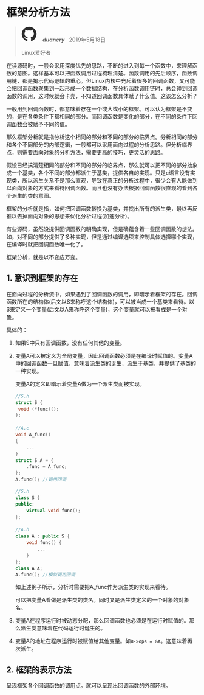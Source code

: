 # 框架分析方法

> [![40](https://github.com/duanery/picture/blob/master/github/github_black_40px.png)](https://duanery.github.io)
> &nbsp;&nbsp;
> ***duanery*** &nbsp;
> 2019年5月18日
>
> Linux爱好者

在读源码时，一般会采用深度优先的思路，不断的进入到每一个函数中，来理解函数的意图。这样基本可以把函数调用过程梳理清楚。函数调用的先后顺序，函数调用链，都是揭示代码逻辑的重心。但Linux内核中充斥着很多的回调函数，又可能会把回调函数聚集到一起形成一个数据结构，在分析函数调用链时，总会碰到回调函数的调用，这时候就会卡壳，不知道回调函数具体赋了什么值。这该怎么分析？

一般用到回调函数时，都意味着存在一个或大或小的框架。可以认为框架是不变的，是在各类条件下都相同的部分。而回调函数是变化的部分，在不同的条件下回调函数会被赋予不同的值。

那么框架分析就是指分析这个相同的部分和不同的部分的临界点。分析相同的部分和各个不同部分的内部逻辑，一般都可以采用面向过程的分析思路。但分析临界点，则需要面向对象的分析方法，需要更高的技巧，更灵活的思路。

假设已经搞清楚相同的部分和不同的部分的临界点，那么就可以把不同的部分抽象成一个基类，各个不同的部分都派生于基类，提供各自的实现。只是c语言没有实现类，所以派生关系不是那么直观，导致在真正的分析过程中，很少会有人能做到以面向对象的方式来看待回调函数。而且也没有办法根据回调函数很直观的看到各个派生的类的意图。

框架的分析就是指，如何把回调函数转换为基类，并找出所有的派生类，最终再反推以去掉面向对象的思想来优化分析过程(加速分析)。

有些源码，虽然没提供回调函数的明确实现，但是确蕴含着一些回调函数的想法。如，对不同的部分提供了多种实现，但是通过编译选项来控制具体选择哪个实现，在编译时就把回调函数唯一化了。

框架分析，就是以不变应万变。

## 1. 意识到框架的存在

在面向过程的分析流中，如果遇到了回调函数的调用，即暗示着框架的存在。回调函数所在的结构体(后文以S来称呼这个结构体)，可以被当成一个基类来看待。以S来定义一个变量(后文以A来称呼这个变量)，这个变量就可以被看成是一个对象。

具体的：

1. 如果S中只有回调函数，没有任何其他的变量。

2. 变量A可以被定义为全局变量，因此回调函数必须是在编译时赋值的。变量A中的回调函数一旦赋值，意味着派生类的诞生，派生于基类，并提供了基类的一种实现。

   变量A的定义即暗示着变量A做为一个派生类而被实现。

   ```c
   //S.h
   struct S {
   	void (*func)();
   };
   
   //A.c
   void A_func()
   {
       ...
   }
   struct S A = {
       .func = A_func;
   };
   A.func(); //调用回调
   ```

   ```cpp
   //S.h
   class S {
   public:
       virtual void func();
   };
   
   //A.h
   class A : public S {
       void func() {
           ...
       }
   };
   class A A;
   A.func(); //模拟调用回调
   ```

   如上述例子所示，分析时需要把A_func作为派生类的实现来看待。

   可以把变量A看做是派生类的类名。同时又是派生类定义的一个对象的对象名。

3. 变量A在程序运行时被动态分配，那么回调函数也必须是在运行时赋值的。那么派生类意味着在代码运行时诞生的。

4. 变量A的地址在程序运行时被赋值给其他变量。如`B->ops = &A`。这意味着再次派生。

## 2. 框架的表示方法

呈现框架各个回调函数的调用点。就可以呈现出回调函数的外部环境。
